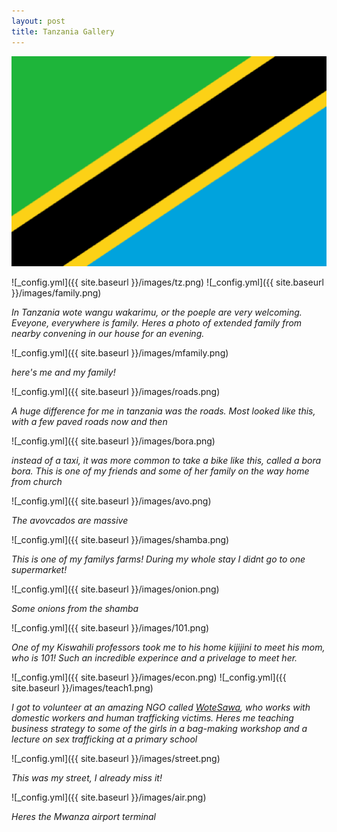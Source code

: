 ```yaml
---
layout: post
title: Tanzania Gallery
---
```

<img title="Tanzanian FLag" alt="Alt text" src="/images/tzflag.png" width="750" height="auto">

![_config.yml]({{ site.baseurl }}/images/tz.png)
![_config.yml]({{ site.baseurl }}/images/family.png)

*In Tanzania wote wangu wakarimu, or the poeple are very welcoming. Eveyone, everywhere is family. Heres a photo of extended family from nearby convening in our house for an evening.*

![_config.yml]({{ site.baseurl }}/images/mfamily.png)

*here's me and my family!*

![_config.yml]({{ site.baseurl }}/images/roads.png)

*A huge difference for me in tanzania was the roads. Most looked like this, with a few paved roads now and then*

![_config.yml]({{ site.baseurl }}/images/bora.png)

*instead of a taxi, it was more common to take a bike like this, called a bora bora. This is one of my friends and some of her family on the way home from church*

![_config.yml]({{ site.baseurl }}/images/avo.png)

*The avovcados are massive*

![_config.yml]({{ site.baseurl }}/images/shamba.png)

*This is one of my familys farms! During my whole stay I didnt go to one supermarket!*

![_config.yml]({{ site.baseurl }}/images/onion.png)

*Some onions from the shamba*

![_config.yml]({{ site.baseurl }}/images/101.png)

*One of my Kiswahili professors took me to his home kijijini to meet his mom, who is 101! Such an incredible experince and a privelage to meet her.*

![_config.yml]({{ site.baseurl }}/images/econ.png)
![_config.yml]({{ site.baseurl }}/images/teach1.png)

*I got to volunteer at an amazing NGO called [WoteSawa](https://wotesawa.or.tz/), who works with domestic workers and human trafficking victims. Heres me teaching business strategy to some of the girls in a bag-making workshop and a lecture on sex trafficking at a primary school*

![_config.yml]({{ site.baseurl }}/images/street.png)

*This was my street, I already miss it!*

![_config.yml]({{ site.baseurl }}/images/air.png)

*Heres the Mwanza airport terminal*



